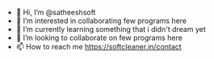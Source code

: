 - 👋 Hi, I’m @satheeshsoft
- 👀 I’m interested in collaborating few programs here
- 🌱 I’m currently learning something that i didn't dream yet
- 💞️ I’m looking to collaborate on few programs here
- 📫 How to reach me https://softcleaner.in/contact

<!---
satheeshsoft/satheeshsoft is a ✨ special ✨ repository because its `README.md` (this file) appears on your GitHub profile.
You can click the Preview link to take a look at your changes.
--->
